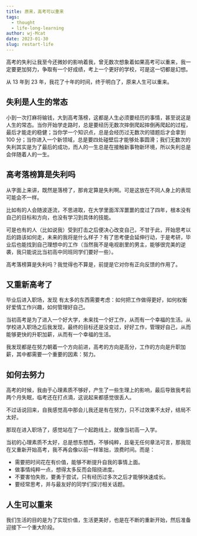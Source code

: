 ```yaml
---
title: 原来，高考可以重来
tags:
  - thought
  - life-long-learning
author: wj-Mcat
date: 2023-01-30
slug: restart-life
---
```


高考的失利让我至今还微妙的影响着我，曾无数次想象着如果高考可以重来，我一定要更加努力，争取有一个好成绩，考上一个更好的学校，可是这一切都是幻想。

从 13 年到 23 年，我花了十年的时间，终于明白了，原来人生可以重来。

## 失利是人生的常态

小到一次打麻将输钱，大到高考落榜，这都是人生必须要经历的事情，甚至说这是人生的常态。当你开始学走路时，总是要经历无数次摔倒爬起摔倒再爬起的过程，最后才能走的稳健；当你学一个知识点，总是会经历过无数次的错题后才会拿到100 分；当你进入一个新领域，总是要四处碰壁后才能够处事圆滑；我们无数次的失利其实是为了最后的成功，而人的一生总是在接触新事物新环境，所以失利总是会伴随着人的一生。

## 高考落榜算是失利吗

从字面上来讲，既然是落榜了，那肯定算是失利啊。可是这放在不同人身上的表现可能会不一样。

比如有的人会随波逐流，不思进取，在大学里面浑浑噩噩的度过了四年，根本没有自己的目标和方向，也没有学习到具体的技能。

可是也有的人（比如说我）受到打击之后便决心改变自己，不甘于此，开始思考以后的路该如何走，未来的我将是什么样子？有了思考便会延伸行动，于是考研，毕业后也能找到自己理想中的工作（当然我不是电视剧里的男主，能够很完美的逆袭，我只能说比当初高中同班同学们要好一些）。

高考落榜算是失利吗？我觉得也不算是，前提是它对你有正向反馈的作用了。

## 又重新高考了

毕业后进入职场，发现 有太多的东西需要考虑：如何把工作做得更好，如何权衡好爱情工作兴趣，如何管理好自己。

当初高考是为了进入一个好大学，未来找一个好工作，从而有一个幸福的生活。从学校进入职场之后我发现，最终的目标还是没变过，好好工作，管理好自己，从而能够更快的升职加薪，从而有一个幸福的生活。

我发现都是在努力朝着一个方向前进，高考的方向是高分，工作的方向是升职加薪，其中都需要一个重要的因素：努力。

## 如何去努力

高考的时候，我由于心理素质不够好，产生了一些生理上的影响，最后导致我考前两个月失眠，临考还在打点滴，这说起来都感觉很丢人。

不过话说回来，自我感觉高中那会儿我还是有在努力，只不过效果不太好，结局不太好。

那现在进入职场了，感觉站在了一个起跑线上，就像当初高一入学。

当初的心理素质不太好，总是想东想西，不够纯粹，且毫无任何章法可言，那我现在又重新开始高考，我不再会像以前一样笨拙，浪费时间。而是：

* 需要把时间花在有价值，能够不断提升自我的事情上面。
* 做事情纯粹一点，想得太多反而会阻挠进度。
* 不要害怕失败，要勇于尝试，只有经历过多次之后才能够快速成长。
* 要经常思考，并与最友好的同学们探讨相关话题。

## 人生可以重来

我们生活的目的是为了实现价值，生活更美好，也是在不断的重新开始，然后准备迎接下一个重大阶段。
